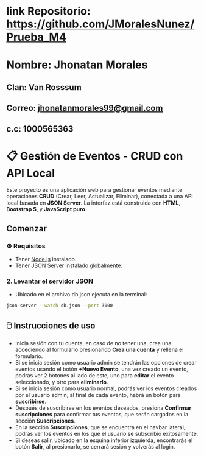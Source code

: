 # link Repositorio: https://github.com/JMoralesNunez/Prueba_M4
# Nombre: Jhonatan Morales
## Clan: Van Rosssum
## Correo: jhonatanmorales99@gmail.com
## c.c: 1000565363

# 📋 Gestión de Eventos - CRUD con API Local

Este proyecto es una aplicación web para gestionar eventos mediante operaciones **CRUD** (Crear, Leer, Actualizar, Eliminar), conectada a una API local basada en **JSON Server**. La interfaz está construida con **HTML**, **Bootstrap 5**, y **JavaScript puro**.

##  Comenzar

### ⚙️ Requisitos

- Tener [Node.js](https://nodejs.org/) instalado.
- Tener JSON Server instalado globalmente:

### 2. Levantar el servidor JSON
- Ubicado en el archivo db.json ejecuta en la terminal:
```bash
json-server --watch db.json --port 3000
```

## 🖱️ Instrucciones de uso

- Inicia sesión con tu cuenta, en caso de no tener una, crea una accediendo al formulario presionando **Crea una cuenta** y rellena el formulario.
- Si se inicia sesión como usuario admin se tendrán las opciones de crear eventos usando el botón **+Nuevo Evento**, una vez creado un evento, podrás ver 2 botones al lado de este, uno para **editar** el evento seleccionado, y otro para **eliminarlo**.
- Si se inicia sesión como usuario normal, podrás ver los eventos creados por el usuario admin, al final de cada evento, habrá un botón para **suscribirse**.
- Después de suscribirse en los eventos deseados, presiona **Confirmar suscripciones** para confirmar tus eventos, que serán cargados en la sección **Suscripciones**.
- En la sección **Suscripciones**, que se encuentra en el navbar lateral, podrás ver los eventos en los que el usuario se subscribió exitosamente.
- Si deseas salir, ubicado en la esquina inferior izquierda, encontrarás el botón **Salir**, al presionarlo, se cerrará sesión y volverás al login.